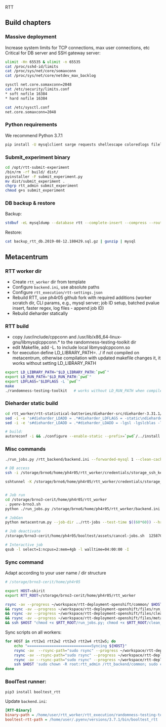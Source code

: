 RTT

## Build chapters

### Massive deployment

Increase system limits for TCP connections, max user connections, etc
Critical for DB server and SSH gateway server:

```bash
ulimit -Hn 65535 & ulimit -n 65535
cat /proc/sshd-id/limits
cat /proc/sys/net/core/somaxconn
cat /proc/sys/net/core/netdev_max_backlog

sysctl net.core.somaxconn=2048
cat /etc/security/limits.conf
* soft nofile 16384
* hard nofile 16384

cat /etc/sysctl.conf 
net.core.somaxconn=2048
```

### Python requirements 

We recommend Python 3.7.1

```bash
pip install -U mysqlclient sarge requests shellescape coloredlogs filelock sshtunnel cryptography paramiko configparser
```

### Submit_experiment binary

```bash
cd /opt/rtt-submit-experiment
/bin/rm -rf build/ dist/
pyinstaller -F submit_experiment.py
mv dist/submit_experiment .
chgrp rtt_admin submit_experiment
chmod g+s submit_experiment
```


### DB backup & restore

Backup:
```bash
stdbuf -eL mysqldump --database rtt --complete-insert --compress --routines --triggers  --hex-blob  2> ~/backup-error.log | gzip > ~/backup_rtt_db.$(date +%F.%H%M%S).sql.gz
```

Restore:
```bash
cat backup_rtt_db.2019-08-12.180429.sql.gz | gunzip | mysql
```


## Metacentrum

### RTT worker dir

- Create `rtt_worker` dir from template
- Configure `backend.ini`, use absolute paths
- Configure `rtt_execution/rtt-settings.json`
- Rebuild RTT, use ph4r05 github fork with required additions (worker scratch dir, CLI params, e.g., mysql server; job ID setup, batched pvalue insert, faster regex, log files - append job ID)
- Rebuild dieharder statically


### RTT build
- copy /usr/include/cppconn and /usr/lib/x86_64-linux-gnu/libmysqlcppconn.* to the randomness-testing-toolkit dir
- edit Makefile, add -L.  to include local libmysqlcppconn.so
- for execution define LD_LIBRARY_PATH=. ./  if not compiled on metacentrum, otherwise compilation with updated makefile changes it, it works without setting LD_LIBRARY_PATH

```bash
export LD_LIBRARY_PATH="$LD_LIBRARY_PATH:`pwd`"
export LD_RUN_PATH="$LD_RUN_PATH:`pwd`"
export LDFLAGS="$LDFLAGS -L `pwd`"
make
./randomness-testing-toolkit   # works without LD_RUN_PATH when compiled with these ENVs set
```


### Dieharder static build
```bash
cd rtt_worker/rtt-statistical-batteries/dieharder-src/dieharder-3.31.1/
sed -i -e 's#dieharder_LDADD = .*#dieharder_LDFLAGS = -static\ndieharder_LDADD = -lgsl -lgslcblas -lm  ../libdieharder/libdieharder.la#g' dieharder/Makefile.am
sed -i -e 's#dieharder_LDADD = .*#dieharder_LDADD = -lgsl -lgslcblas -lm -static ../libdieharder/libdieharder.la#g' dieharder/Makefile.in

# build:
autoreconf -i && ./configure --enable-static --prefix=`pwd`/../install --enable-static=dieharder && make -j3 && make install
```


### Misc commands

```bash
./run_jobs.py /rtt_backend/backend.ini --forwarded-mysql 1 --clean-cache 1 --clean-logs 1 --deactivate 1 --name 'meta:tester' --id 'meta:tester' --location 'metacentrum' --longterm 0

# DB access
ssh -i /storage/brno6/home/ph4r05/rtt_worker/credentials/storage_ssh_key rtt_storage@147.251.124.16 -L 3306:192.168.3.164:3306 -N

sshtunnel -K /storage/brno6/home/ph4r05/rtt_worker/credentials/storage_ssh_key -R 192.168.3.164:3306  -U rtt_storage 147.251.124.16 -S 'pSW^+kiogGeItQTwnqXt5gWVi<L?xf' -L :3336


# Job run
cd /storage/brno3-cerit/home/ph4r05/rtt_worker
. pyenv-brno3.sh
python ./run_jobs.py /storage/brno6/home/ph4r05/rtt_worker/backend.ini --forwarded-mysql 1 --clean-cache 1 --clean-logs 1 --deactivate 1 --name 'meta:tester' --id 'meta:tester' --location 'metacentrum' --longterm 0

# JobGen
python metacentrum.py --job-dir ../rtt-jobs --test-time $((60*60)) --hr-job 4 --num 1000

# Job deactivate
/storage/brno3-cerit/home/ph4r05/booltest/assets/cancel-jobs.sh  12587081 12587180

# Interactive job
qsub -l select=1:ncpus=2:mem=4gb -l walltime=04:00:00 -I
```

### Sync command

Adapt according to your user name / dir structure

```bash
# /storage/brno3-cerit/home/ph4r05

export HOST=skirit
export RTT_ROOT=/storage/brno3-cerit/home/ph4r05/rtt_worker

rsync -av --progress ~/workspace/rtt-deployment-openshift/common/ $HOST:$RTT_ROOT/common/ \
&& rsync -av --progress ~/workspace/rtt-deployment-openshift/files/run_jobs.py $HOST:$RTT_ROOT/ \
&& rsync -av --progress ~/workspace/rtt-deployment-openshift/files/clean_cache.py $HOST:$RTT_ROOT/clean_cache_backend.py \
&& rsync -av --progress ~/workspace/rtt-deployment-openshift/files/metacentrum.py $HOST:$RTT_ROOT \
&& ssh $HOST "chmod +x $RTT_ROOT/run_jobs.py; chmod +x $RTT_ROOT/clean_cache_backend.py;"
```

Sync scripts on all workers:

```bash
for HOST in rtt2w1 rtt2w2 rtt2w3 rtt2w4 rtt2w5; do 
    echo "=============================Syncing ${HOST}"
    rsync -av  --rsync-path="sudo rsync" --progress ~/workspace/rtt-deployment-openshift/common/ $HOST:/rtt_backend/common/
    rsync -av --rsync-path="sudo rsync" --progress ~/workspace/rtt-deployment-openshift/files/run_jobs.py $HOST:/rtt_backend/
    rsync -av --rsync-path="sudo rsync" --progress ~/workspace/rtt-deployment-openshift/files/clean_cache.py  $HOST:/rtt_backend/clean_cache_backend.py
    ssh $HOST 'sudo chown -R root:rtt_admin /rtt_backend/common; sudo chown -R root:rtt_admin /rtt_backend/run_jobs.py; sudo chmod +x /rtt_backend/run_jobs.py; sudo chown -R root:rtt_admin /rtt_backend/clean_cache_backend.py; sudo chmod +x /rtt_backend/clean_cache_backend.py; '
done
```

### BoolTest runner:

```bash
pip3 install booltest_rtt
```

Update `backend.ini`:

```ini
[RTT-Binary]
binary-path = /home/user/rtt_worker/rtt_execution/randomness-testing-toolkit
booltest-rtt-path = /home/user/.pyenv/versions/3.7.1/bin/booltest_rtt
```
